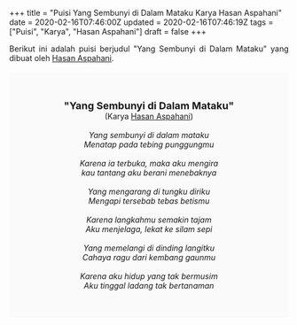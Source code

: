 +++
title = "Puisi Yang Sembunyi di Dalam Mataku Karya Hasan Aspahani"
date = 2020-02-16T07:46:00Z
updated = 2020-02-16T07:46:19Z
tags = ["Puisi", "Karya", "Hasan Aspahani"]
draft = false
+++

<div dir="ltr" style="text-align: left;" trbidi="on"><div style="text-align: justify;">Berikut ini adalah puisi berjudul "Yang Sembunyi di Dalam Mataku" yang dibuat oleh <a href="https://id.wikipedia.org/wiki/Hasan_Aspahani" target="_blank">Hasan Aspahani</a>. </div><br /><div style="background: #FAFAFA; font-size: 14px; height: auto; margin: 0 auto; padding: 50px; text-align: center; width: auto;"><span style="font-size: 18px;"><b>"Yang Sembunyi di Dalam Mataku"</b></span><br />(Karya <a href="https://www.sekata.web.id/tags/hasan-aspahani" target="_blank">Hasan Aspahani</a>) <br /><br /><i>Yang sembunyi di dalam mataku<br />Menatap pada tebing punggungmu<br /><br />Karena ia terbuka, maka aku mengira<br />kau tantang aku berani menebaknya<br /><br />Yang mengarang di tungku diriku<br />Mengapi tersebab tebas betismu<br /><br />Karena langkahmu semakin tajam<br />Aku menjelaga, lekat ke silam sepi<br /><br />Yang memelangi di dinding langitku<br />Cahaya ragu dari kembang gaunmu<br /><br />Karena aku hidup yang tak bermusim<br />Aku tinggal ladang tak bertanaman</i> </div></div>
